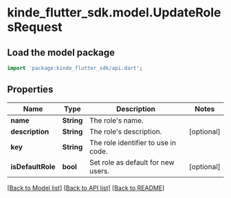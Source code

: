 # kinde_flutter_sdk.model.UpdateRolesRequest

## Load the model package
```dart
import 'package:kinde_flutter_sdk/api.dart';
```

## Properties
Name | Type | Description | Notes
------------ | ------------- | ------------- | -------------
**name** | **String** | The role's name. | 
**description** | **String** | The role's description. | [optional] 
**key** | **String** | The role identifier to use in code. | 
**isDefaultRole** | **bool** | Set role as default for new users. | [optional] 

[[Back to Model list]](../README.md#documentation-for-models) [[Back to API list]](../README.md#documentation-for-api-endpoints) [[Back to README]](../README.md)


